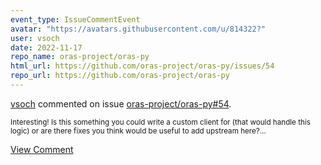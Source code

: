 ```yaml
---
event_type: IssueCommentEvent
avatar: "https://avatars.githubusercontent.com/u/814322?"
user: vsoch
date: 2022-11-17
repo_name: oras-project/oras-py
html_url: https://github.com/oras-project/oras-py/issues/54
repo_url: https://github.com/oras-project/oras-py
---
```


<a href='https://github.com/vsoch' target='_blank'>vsoch</a> commented on issue <a href='https://github.com/oras-project/oras-py/issues/54' target='_blank'>oras-project/oras-py#54</a>.

<small>Interesting! Is this something you could write a custom client for (that would handle this logic) or are there fixes you think would be useful to add upstream here?...</small>

<a href='https://github.com/oras-project/oras-py/issues/54' target='_blank'>View Comment</a>
